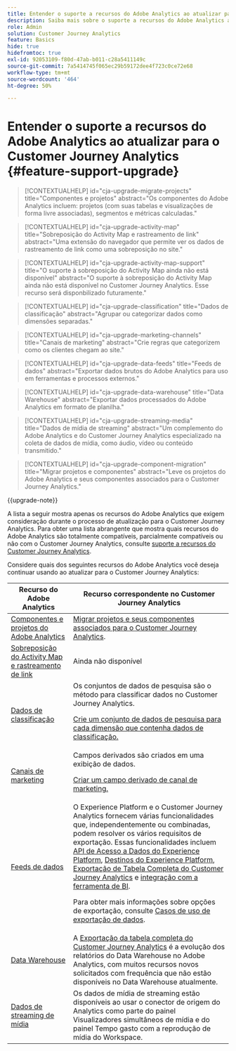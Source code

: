 ```yaml
---
title: Entender o suporte a recursos do Adobe Analytics ao atualizar para o Customer Journey Analytics
description: Saiba mais sobre o suporte a recursos do Adobe Analytics ao atualizar para o Customer Journey Analytics
role: Admin
solution: Customer Journey Analytics
feature: Basics
hide: true
hidefromtoc: true
exl-id: 92053109-f80d-47ab-b011-c28a5411149c
source-git-commit: 7a5414745f065ec29b59172dee4f723c0ce72e68
workflow-type: tm+mt
source-wordcount: '464'
ht-degree: 50%

---
```


# Entender o suporte a recursos do Adobe Analytics ao atualizar para o Customer Journey Analytics {#feature-support-upgrade}

<!-- markdownlint-disable MD034 -->

>[!CONTEXTUALHELP]
>id="cja-upgrade-migrate-projects"
>title="Componentes e projetos"
>abstract="Os componentes do Adobe Analytics incluem: projetos (com suas tabelas e visualizações de forma livre associadas), segmentos e métricas calculadas."

<!-- markdownlint-enable MD034 -->

<!-- markdownlint-disable MD034 -->

>[!CONTEXTUALHELP]
>id="cja-upgrade-activity-map"
>title="Sobreposição do Activity Map e rastreamento de link"
>abstract="Uma extensão do navegador que permite ver os dados de rastreamento de link como uma sobreposição no site."

<!-- markdownlint-enable MD034 -->

<!-- markdownlint-disable MD034 -->

>[!CONTEXTUALHELP]
>id="cja-upgrade-activity-map-support"
>title="O suporte à sobreposição do Activity Map ainda não está disponível"
>abstract="O suporte à sobreposição do Activity Map ainda não está disponível no Customer Journey Analytics. Esse recurso será disponbilizado futuramente."

<!-- markdownlint-enable MD034 -->

<!-- markdownlint-disable MD034 -->

>[!CONTEXTUALHELP]
>id="cja-upgrade-classification"
>title="Dados de classificação"
>abstract="Agrupar ou categorizar dados como dimensões separadas."

<!-- markdownlint-enable MD034 -->

<!-- markdownlint-disable MD034 -->

>[!CONTEXTUALHELP]
>id="cja-upgrade-marketing-channels"
>title="Canais de marketing"
>abstract="Crie regras que categorizem como os clientes chegam ao site."

<!-- markdownlint-enable MD034 -->

<!-- markdownlint-disable MD034 -->

>[!CONTEXTUALHELP]
>id="cja-upgrade-data-feeds"
>title="Feeds de dados"
>abstract="Exportar dados brutos do Adobe Analytics para uso em ferramentas e processos externos."

<!-- markdownlint-enable MD034 -->

<!-- markdownlint-disable MD034 -->

>[!CONTEXTUALHELP]
>id="cja-upgrade-data-warehouse"
>title="Data Warehouse"
>abstract="Exportar dados processados do Adobe Analytics em formato de planilha."

<!-- markdownlint-enable MD034 -->

<!-- markdownlint-disable MD034 -->

>[!CONTEXTUALHELP]
>id="cja-upgrade-streaming-media"
>title="Dados de mídia de streaming"
>abstract="Um complemento do Adobe Analytics e do Customer Journey Analytics especializado na coleta de dados de mídia, como áudio, vídeo ou conteúdo transmitido."

<!-- markdownlint-enable MD034 -->

<!-- markdownlint-disable MD034 -->

>[!CONTEXTUALHELP]
>id="cja-upgrade-component-migration"
>title="Migrar projetos e componentes"
>abstract="Leve os projetos do Adobe Analytics e seus componentes associados para o Customer Journey Analytics."

<!-- markdownlint-enable MD034 -->

{{upgrade-note}}

A lista a seguir mostra apenas os recursos do Adobe Analytics que exigem consideração durante o processo de atualização para o Customer Journey Analytics. Para obter uma lista abrangente que mostra quais recursos do Adobe Analytics são totalmente compatíveis, parcialmente compatíveis ou não com o Customer Journey Analytics, consulte [suporte a recursos do Customer Journey Analytics](/help/getting-started/aa-vs-cja/cja-aa.md).

Considere quais dos seguintes recursos do Adobe Analytics você deseja continuar usando ao atualizar para o Customer Journey Analytics:

| Recurso do Adobe Analytics | Recurso correspondente no Customer Journey Analytics |
|---------|----------|
| [Componentes e projetos do Adobe Analytics](https://experienceleague.adobe.com/en/docs/analytics/analyze/analysis-workspace/build-workspace-project/freeform-overview) | [Migrar projetos e seus componentes associados para o Customer Journey Analytics](https://experienceleague.adobe.com/en/docs/analytics/admin/admin-tools/component-migration/prepare-component-migration). |
| [Sobreposição do Activity Map e rastreamento de link](https://experienceleague.adobe.com/en/docs/analytics/analyze/activity-map/overview) | Ainda não disponível |
| [Dados de classificação](https://experienceleague.adobe.com/en/docs/analytics/components/classifications/c-classifications) | Os conjuntos de dados de pesquisa são o método para classificar dados no Customer Journey Analytics.<p>[Crie um conjunto de dados de pesquisa para cada dimensão que contenha dados de classificação.](/help/getting-started/cja-upgrade/cja-upgrade-dataset-lookup.md)</p> |
| [Canais de marketing](https://experienceleague.adobe.com/en/docs/analytics/components/marketing-channels/c-getting-started-mchannel) | Campos derivados são criados em uma exibição de dados. <p>[Criar um campo derivado de canal de marketing.](/help/getting-started/cja-upgrade/cja-upgrade-marketing-channel.md)</p> |
| [Feeds de dados](https://experienceleague.adobe.com/en/docs/analytics/export/analytics-data-feed/data-feed-overview) | O Experience Platform e o Customer Journey Analytics fornecem várias funcionalidades que, independentemente ou combinadas, podem resolver os vários requisitos de exportação. Essas funcionalidades incluem [API de Acesso a Dados do Experience Platform](https://experienceleague.adobe.com/docs/experience-platform/data-access/api.html?lang=pt-BR), [Destinos do Experience Platform](https://experienceleague.adobe.com/docs/experience-platform/destinations/ui/activate/export-datasets.html?lang=pt-BR), [Exportação de Tabela Completa do Customer Journey Analytics](/help/analysis-workspace/export/export-cloud.md) e [integração com a ferramenta de BI](/help/data-views/bi-extension.md).<p>Para obter mais informações sobre opções de exportação, consulte [Casos de uso de exportação de dados](/help/use-cases/data-export/overview.md).</p> |
| [Data Warehouse](https://experienceleague.adobe.com/en/docs/analytics/export/data-warehouse/data-warehouse) | A [Exportação da tabela completa do Customer Journey Analytics](/help/analysis-workspace/export/export-cloud.md) é a evolução dos relatórios do Data Warehouse no Adobe Analytics, com muitos recursos novos solicitados com frequência que não estão disponíveis no Data Warehouse atualmente. |
| [Dados de streaming de mídia](https://experienceleague.adobe.com/pt-br/docs/media-analytics/using/media-overview) | Os dados de mídia de streaming estão disponíveis ao usar o conector de origem do Analytics como parte do painel Visualizadores simultâneos de mídia e do painel Tempo gasto com a reprodução de mídia do Workspace. |
